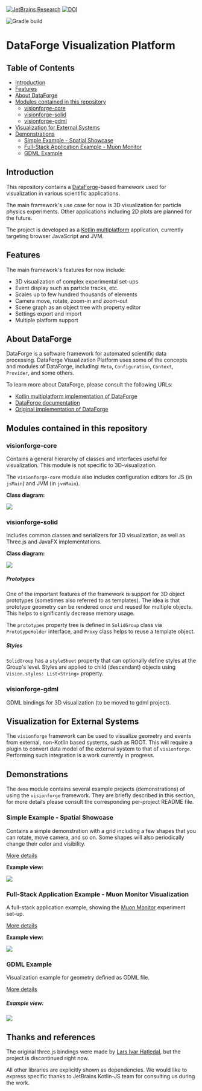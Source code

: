 [![JetBrains Research](https://jb.gg/badges/research.svg)](https://confluence.jetbrains.com/display/ALL/JetBrains+on+GitHub)
[![DOI](https://zenodo.org/badge/174502624.svg)](https://zenodo.org/badge/latestdoi/174502624)

![Gradle build](https://github.com/mipt-npm/visionforge/workflows/Gradle%20build/badge.svg)

# DataForge Visualization Platform

## Table of Contents

* [Introduction](#introduction)
* [Features](#features)
* [About DataForge](#about-dataforge)
* [Modules contained in this repository](#modules-contained-in-this-repository)
  * [visionforge-core](#visionforge-core)
  * [visionforge-solid](#visionforge-solid)
  * [visionforge-gdml](#visionforge-gdml)
* [Visualization for External Systems](#visualization-for-external-systems)  
* [Demonstrations](#demonstrations)
  * [Simple Example - Spatial Showcase](#simple-example---spatial-showcase)
  * [Full-Stack Application Example - Muon Monitor](#full-stack-application-example---muon-monitor-visualization)
  * [GDML Example](#gdml-example)


## Introduction

This repository contains a [DataForge](#about-dataforge)\-based framework 
used for visualization in various scientific applications. 

The main framework's use case for now is 3D visualization for particle physics experiments. 
Other applications including 2D plots are planned for the future.

The project is developed as a [Kotlin multiplatform](https://kotlinlang.org/docs/reference/multiplatform.html) 
application, currently targeting browser JavaScript and JVM.


## Features

The main framework's features for now include:
- 3D visualization of complex experimental set-ups
- Event display such as particle tracks, etc.
- Scales up to few hundred thousands of elements
- Camera move, rotate, zoom-in and zoom-out
- Scene graph as an object tree with property editor
- Settings export and import
- Multiple platform support

## About DataForge

DataForge is a software framework for automated scientific data processing. DataForge Visualization
Platform uses some of the concepts and modules of DataForge, including: `Meta`, `Configuration`, `Context`,
`Provider`, and some others.

To learn more about DataForge, please consult the following URLs:
 * [Kotlin multiplatform implementation of DataForge](https://github.com/mipt-npm/dataforge-core)  
 * [DataForge documentation](http://npm.mipt.ru/dataforge/) 
 * [Original implementation of DataForge](https://bitbucket.org/Altavir/dataforge/src/default/)


## Modules contained in this repository

### visionforge-core

Contains a general hierarchy of classes and interfaces useful for visualization. 
This module is not specific to 3D-visualization.

The `visionforge-core` module also includes configuration editors for JS (in `jsMain`) and JVM (in `jvmMain`).

**Class diagram:**

![](doc/resources/class-diag-core.png)


### visionforge-solid

Includes common classes and serializers for 3D visualization, as well as Three.js and JavaFX implementations.

**Class diagram:**

![](doc/resources/class-diag-solid.png)

##### Prototypes

One of the important features of the framework is support for 3D object prototypes (sometimes
also referred to as templates). The idea is that prototype geometry can be rendered once and reused 
for multiple objects. This helps to significantly decrease memory usage.

The `prototypes` property tree is defined in `SolidGroup` class via `PrototypeHolder` interface, and 
`Proxy` class helps to reuse a template object. 

##### Styles

`SolidGroup` has a `styleSheet` property that can optionally define styles at the Group's 
level. Styles are applied to child (descendant) objects using `Vision.styles: List<String>` property. 


### visionforge-gdml

GDML bindings for 3D visualization (to be moved to gdml project).


## Visualization for External Systems 

The `visionforge` framework can be used to visualize geometry and events from external,
non-Kotlin based systems, such as ROOT. This will require a plugin to convert data model
of the external system to that of `visionforge`. Performing such integration is a work
currently in progress.
 

## Demonstrations

The `demo` module contains several example projects (demonstrations) of using the `visionforge` framework.
They are briefly described in this section, for more details please consult the corresponding per-project
README file.

### Simple Example - Spatial Showcase

Contains a simple demonstration with a grid including a few shapes that you can rotate, move camera, and so on.
Some shapes will also periodically change their color and visibility.

[More details](demo/spatial-showcase/README.md)

**Example view:**

![](doc/resources/spatial-showcase.png)


### Full-Stack Application Example - Muon Monitor Visualization

A full-stack application example, showing the 
[Muon Monitor](http://npm.mipt.ru/en/projects/physics#mounMonitor) experiment set-up.

[More details](demo/muon-monitor/README.md)

**Example view:**

![](doc/resources/muon-monitor.png)


### GDML Example

Visualization example for geometry defined as GDML file. 

[More details](demo/gdml/README.md)

##### Example view:

![](doc/resources/gdml-demo.png)


## Thanks and references
The original three.js bindings were made by [Lars Ivar Hatledal](https://github.com/markaren), but the project is discontinued right now.

All other libraries are explicitly shown as dependencies. We would like to express specific thanks to JetBrains Kotlin-JS team for consulting us during the work.